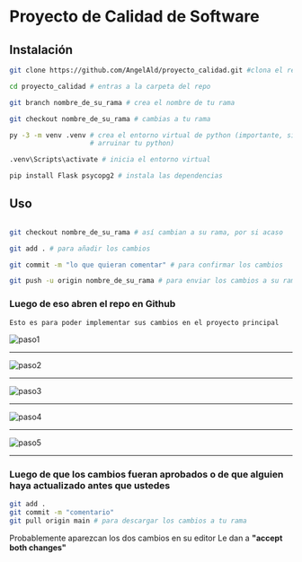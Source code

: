 # Proyecto de Calidad de Software

## Instalación

```bash
git clone https://github.com/AngelAld/proyecto_calidad.git #clona el repo

cd proyecto_calidad # entras a la carpeta del repo

git branch nombre_de_su_rama # crea el nombre de tu rama

git checkout nombre_de_su_rama # cambias a tu rama

py -3 -m venv .venv # crea el entorno virtual de python (importante, si no lo haces puedes 
                    # arruinar tu python)

.venv\Scripts\activate # inicia el entorno virtual

pip install Flask psycopg2 # instala las dependencias 

```

## Uso

```bash

git checkout nombre_de_su_rama # así cambian a su rama, por si acaso

git add . # para añadir los cambios

git commit -m "lo que quieran comentar" # para confirmar los cambios

git push -u origin nombre_de_su_rama # para enviar los cambios a su rama en el repo
```  

### Luego de eso abren el repo en Github

```git
Esto es para poder implementar sus cambios en el proyecto principal
```

![paso1](https://hackmd.io/_uploads/HyUuFin43.png)

---
![paso2](https://hackmd.io/_uploads/SysCOin4n.png)

---
![paso3](https://hackmd.io/_uploads/BJOEYj3N3.png)

---
![paso4](https://hackmd.io/_uploads/Skqbson4h.png)

---
![paso5](https://hackmd.io/_uploads/rkgsoshV3.png)

---

### Luego de que los cambios fueran aprobados o de que alguien haya actualizado antes que ustedes

```bash
git add .
git commit -m "comentario"
git pull origin main # para descargar los cambios a tu rama
```
Probablemente aparezcan los dos cambios en su editor
Le dan a **"accept both changes"**

